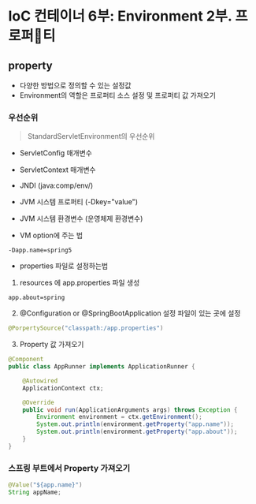 # IoC 컨테이너 6부: Environment 2부. 프로퍼티
## property
- 다양한 방법으로 정의할 수 있는 설정값
- Environment의 역할은 프로퍼티 소스 설정 및 프로퍼티 값 가져오기

### 우선순위
> StandardServletEnvironment의 우선순위
- ServletConfig 매개변수
- ServletContext 매개변수
- JNDI (java:comp/env/)
- JVM 시스템 프로퍼티 (-Dkey="value")
- JVM 시스템 환경변수 (운영체제 환경변수)

- VM option에 주는 법
```
-Dapp.name=spring5
```

- properties 파일로 설정하는법
1. resources 에 app.properties 파일 생성
```
app.about=spring
```
2. @Configuration or @SpringBootApplication 설정 파일이 있는 곳에 설정
```java
@PorpertySource("classpath:/app.properties")
```
3. Property 값 가져오기
```java
@Component
public class AppRunner implements ApplicationRunner {

    @Autowired
    ApplicationContext ctx;

    @Override
    public void run(ApplicationArguments args) throws Exception {
        Environment environment = ctx.getEnvironment();
        System.out.println(environment.getProperty("app.name"));
        System.out.println(environment.getProperty("app.about"));
    }
}
```

### 스프링 부트에서 Property 가져오기
```java
@Value("${app.name}")
String appName;
```